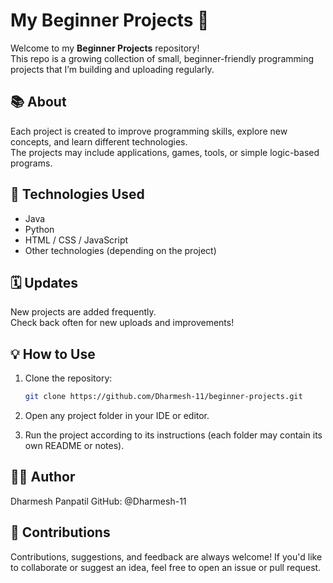 # My Beginner Projects 🚀

Welcome to my **Beginner Projects** repository!  
This repo is a growing collection of small, beginner-friendly programming projects that I’m building and uploading regularly.

## 📚 About
Each project is created to improve programming skills, explore new concepts, and learn different technologies.  
The projects may include applications, games, tools, or simple logic-based programs.

## 🧰 Technologies Used
- Java  
- Python  
- HTML / CSS / JavaScript  
- Other technologies (depending on the project)

## 🗓️ Updates
New projects are added frequently.  
Check back often for new uploads and improvements!

## 💡 How to Use
1. Clone the repository:
   ```bash
   git clone https://github.com/Dharmesh-11/beginner-projects.git
   ```
2. Open any project folder in your IDE or editor.

3. Run the project according to its instructions (each folder may contain its own README or notes).

## 🧑‍💻 Author

Dharmesh Panpatil
GitHub: @Dharmesh-11

## 🤝 Contributions

Contributions, suggestions, and feedback are always welcome!
If you'd like to collaborate or suggest an idea, feel free to open an issue or pull request.
